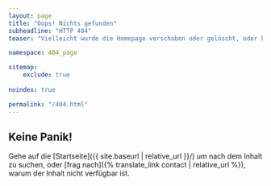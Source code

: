 ```yaml
---
layout: page
title: "Oops! Nichts gefunden"
subheadline: "HTTP 404"
teaser: "Vielleicht wurde die Homepage verschoben oder gelöscht, oder hast du den URL falsch geschrieben?"

namespace: 404_page

sitemap:
    exclude: true
    
noindex: true

permalink: "/404.html"
---
```

## Keine Panik!

Gehe auf die [Startseite]({{ site.baseurl | relative_url }}/) um nach dem Inhalt zu suchen, oder [frag nach]({% translate_link contact | relative_url %}), warum der Inhalt nicht verfügbar ist.

